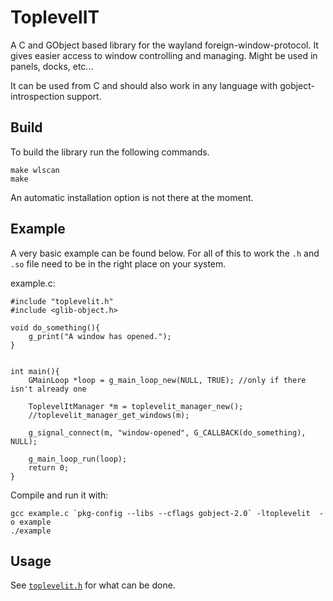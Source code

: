 # ToplevelIT

A C and GObject based library for the wayland foreign-window-protocol. It gives easier access to window controlling and managing. Might be used in panels, docks, etc...

It can be used from C and should also work in any language with gobject-introspection support.

## Build

To build the library run the following commands.

```
make wlscan
make
```

An automatic installation option is not there at the moment.

## Example

A very basic example can be found below. For all of this to work the `.h` and `.so` file need to be in the right place on your system.

example.c:

```
#include "toplevelit.h"
#include <glib-object.h>

void do_something(){
    g_print("A window has opened.");
}


int main(){
    GMainLoop *loop = g_main_loop_new(NULL, TRUE); //only if there isn't already one

    ToplevelItManager *m = toplevelit_manager_new();
    //toplevelit_manager_get_windows(m);

    g_signal_connect(m, "window-opened", G_CALLBACK(do_something), NULL);

    g_main_loop_run(loop);
    return 0;
}
```

Compile and run it with:

```
gcc example.c `pkg-config --libs --cflags gobject-2.0` -ltoplevelit  -o example
./example
```

## Usage
See [`toplevelit.h`](https://www.feritale.eu/git/mfxbe/ToplevelIt/src/branch/master/src/toplevelit.h) for what can be done.
